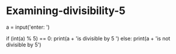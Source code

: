 # Examining-divisibility-5
a = input('enter: ')

if (int(a) % 5) == 0:
  print(a + 'is divisible by 5 ')
else:
  print(a + 'is not divisible by 5')
